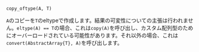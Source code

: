 ```
copy_oftype(A, T)
```

`A`のコピーを`T`のeltypeで作成します。結果の可変性についての主張は行われません。`eltype(A) == T`の場合、これは`copy(A)`を呼び出し、カスタム配列型のためにオーバーロードされている可能性があります。それ以外の場合、これは`convert(AbstractArray{T}, A)`を呼び出します。
